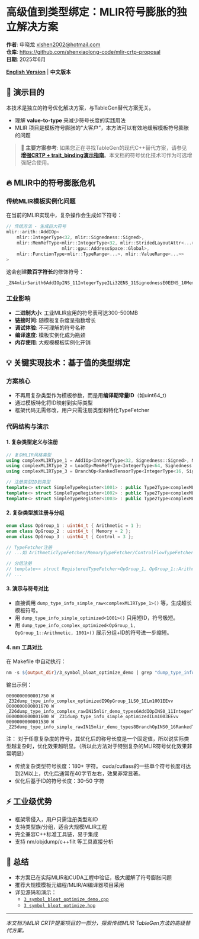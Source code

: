 # 高级值到类型绑定：MLIR符号膨胀的独立解决方案

**作者**: 申晓龙 <xlshen2002@hotmail.com>  
**仓库**: https://github.com/shenxiaolong-code/mlir-crtp-proposal  
**日期**: 2025年6月

[**English Version**](./advanced_bind_from_value_to_type.md) | **中文版本**

## 🎯 演示目的
本技术是独立的符号优化解决方案，与TableGen替代方案无关。
- 理解 **value-to-type** 来减少符号长度的实践用法
- MLIR 项目是模板符号膨胀的“大客户”，本方法可以有效地缓解模板符号膨胀的问题

> **🔗 主要方案参考**: 如果您正在寻找TableGen的现代C++替代方案，请参见 [**增强CRTP + trait_binding演示指南**](./2_enhanced_crtp_trait_bind_demo_cn.md)。本文档的符号优化技术可作为可选增强配合使用。

## 🔥 MLIR中的符号膨胀危机

### 传统MLIR模板实例化问题

在当前的MLIR实现中，复杂操作会生成如下符号：
```cpp
// 传统方法 - 生成巨大符号
mlir::arith::AddIOp<
    mlir::IntegerType<32, mlir::Signedness::Signed>,
    mlir::MemRefType<mlir::IntegerType<32, mlir::StridedLayoutAttr<...>>, 
                     mlir::gpu::AddressSpace::Global>,
    mlir::FunctionType<mlir::TypeRange<...>, mlir::ValueRange<...>>
>
```

这会创建**数百字符长**的修饰符号：
```
_ZN4mlir5arith6AddIOpINS_11IntegerTypeILi32ENS_11SignednessE0EENS_10MemRefTypeIS4_NS_15StridedLayoutAttrILi2ENS_9ArrayAttrEEENS_3gpu12AddressSpaceE0EENS_12FunctionTypeINS_9TypeRangeINS_4TypeEEENS_10ValueRangeINS_5ValueEEEEE...
```

### 工业影响

- **二进制大小**: 工业MLIR应用的符号表可达300-500MB
- **链接时间**: 随模板复杂度呈指数增长
- **调试体验**: 不可理解的符号名称
- **编译速度**: 模板实例化成为瓶颈
- **内存使用**: 大规模模板实例化开销

## 💡 关键实现技术：基于值的类型绑定

### 方案核心
- 不再用复杂类型作为模板参数，而是用**编译期常量ID**（如uint64_t）
- 通过模板特化将ID映射到实际类型
- 框架代码无需修改，用户只需注册类型和特化TypeFetcher

### 代码结构与演示

#### 1. 复杂类型定义与注册
```cpp
// 复杂MLIR风格类型
using complexMLIRType_1 = AddIOp<IntegerType<32, Signedness::Signed>, MemRefType<FloatType<32>, 4>>;
using complexMLIRType_2 = LoadOp<MemRefType<IntegerType<64, Signedness::Unsigned>, 2>, RankedTensorType<FloatType<32>, 2>>;
using complexMLIRType_3 = BranchOp<RankedTensorType<IntegerType<16, Signedness::Signed>, 1>>;

// 注册类型ID到类型
template<> struct SimpleTypeRegister<1001> : public Type2Type<complexMLIRType_1> {};
template<> struct SimpleTypeRegister<1002> : public Type2Type<complexMLIRType_2> {};
template<> struct SimpleTypeRegister<1003> : public Type2Type<complexMLIRType_3> {};
```

#### 2. 复杂类型族注册与分组
```cpp
enum class OpGroup_1 : uint64_t { Arithmetic = 1 };
enum class OpGroup_2 : uint64_t { Memory = 2 };
enum class OpGroup_3 : uint64_t { Control = 3 };

// TypeFetcher注册
// ...如 ArithmeticTypeFetcher/MemoryTypeFetcher/ControlFlowTypeFetcher ...

// 分组注册
// template<> struct RegisteredTypeFetcher<OpGroup_1, OpGroup_1::Arithmetic> : public TypeFetcherRegister<ArithmeticTypeFetcher>{};
// ...
```

#### 3. 演示与符号对比

- 直接调用 `dump_type_info_simple_raw<complexMLIRType_1>()` 等，生成超长模板符号。
- 用 `dump_type_info_simple_optimized<1001>()` 只用短ID，符号极短。
- 用 `dump_type_info_complex_optimized<OpGroup_1, OpGroup_1::Arithmetic, 1001>()` 展示分组+ID的符号进一步缩短。

#### 4. nm 工具对比

在 Makefile 中自动执行：
```makefile
nm -s ${output_dir}/3_symbol_bloat_optimize_demo | grep "dump_type_info_" | sort -t'_' -k3
```
输出示例：
```
0000000000001750 W _Z32dump_type_info_complex_optimizedI9OpGroup_1LS0_1ELm1001EEvv
0000000000001670 W _Z26dump_type_info_complex_rawIN15mlir_demo_types6AddIOpINS0_11IntegerTypeILi32ELNS0_10SignednessE0EEENS0_10MemRefTypeINS0_9FloatTypeILi32EEELi4EEEEEEvv
0000000000001600 W _Z31dump_type_info_simple_optimizedILm1003EEvv
0000000000001530 W _Z25dump_type_info_simple_rawIN15mlir_demo_types8BranchOpINS0_16RankedTensorTypeINS0_11IntegerTypeILi16ELNS0_10SignednessE0EEELi1EEEEEEvv
```
注： 对于任意复杂度的符号，其优化后的称号长度是一个固定值，所以说实际类型越复杂时，优化效果越明显。（所以此方法对于特别复杂的MLIR符号优化效果非常明显）

- 传统复杂类型符号长度：180+ 字符。 cuda/cutlass的一些单个符号长度可达到2M以上，优化后通常在40字节左右，效果非常显著。
- 优化后基于ID的符号长度：30-50 字符

## ⚡ 工业级优势
- 框架零侵入，用户只需注册类型和ID
- 支持类型族/分组，适合大规模MLIR工程
- 完全兼容C++标准工具链，易于集成
- 支持 nm/objdump/c++filt 等工具直接分析

## 📝 总结
- 本方案已在实际MLIR和CUDA工程中验证，极大缓解了符号膨胀问题
- 推荐大规模模板元编程/MLIR/AI编译器项目采用
- 详见源码和演示：
  - [`3_symbol_bloat_optimize_demo.cpp`](../demo/3_symbol_bloat_optimize_demo.cpp)
  - [`3_symbol_bloat_optimize.hpp`](../3_symbol_bloat_optimize.hpp)

---

*本文档为MLIR CRTP提案项目的一部分，探索传统MLIR TableGen方法的高级替代方案。*